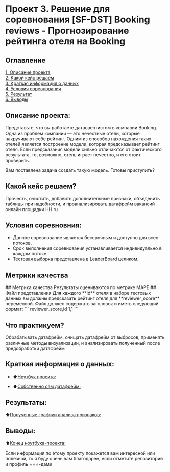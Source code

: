 # Проект 3. Решение для соревнования [SF-DST] Booking reviews - Прогнозирование рейтинга отеля на Booking

## Оглавление  
[1. Описание проекта](#about)  
[2. Какой кейс решаем](#case)  
[3. Краткая информация о данных](#data_info)  
[4. Условия соревнования](#requirements)  
[5. Результат](#results)    
[6. Выводы](#finaly) 

<h2 id="about">Описание проекта:</h2>
Представьте, что вы работаете датасаентистом в компании Booking. Одна из проблем компании — это нечестные отели, которые накручивают себе рейтинг. Одним из способов нахождения таких отелей является построение модели, которая предсказывает рейтинг отеля. Если предсказания модели сильно отличаются от фактического результата, то, возможно, отель играет нечестно, и его стоит проверить.

Вам поставлена задача создать такую модель. Готовы приступить?



<h2 id="case">Какой кейс решаем?</h2>
Прочесть, очистить, добавить дополнительные признаки, объеденить таблицы при надобности, и проанализировать датафрейм вакансий онлайн площадки HH.ru

<h2 id="requirements">Условия соревновния:</h2>

- Данное соревнование является бессрочным и доступно для всех потоков.
- Срок выполнения соревнования устанавливается индивидуально в каждом потоке.
- Тестовая выборка представлена в LeaderBoard целиком.



  
<h2 id="metrics">Метрики качества</h2>
## Метрика качества Результаты оцениваются по метрике MAPE ## Файл представления Для каждого **id** отеля в наборе тестовых данных вы должны предсказать рейтинг отеля для **reviewer_score** переменной. Файл должен содержать заголовок и иметь следующий формат: ``` reviewer_score,id 1,1 ```

<h2 id="practise">Что практикуем?</h2>
Обрабатывать датафрейм, очищать датафрейм от выбросов, применять различные методы визуализации, и анализировать полученный после предобработки датафрейм


<h2 id="data_info">Краткая информация о данных:</h2>

- :arrow_up:[Ноутбук проекта: ](SF_DS_PROJECT3/Project3.ipynb)
  
- :arrow_up:[Собственно сам датафрейм: ](https://drive.google.com/file/d/183i7HqZIizhg3u1ZCzYwo65TpeObBCMl/view?usp=sharing)

<h2 id="results">Результаты: </h2>  

:arrow_up:[Полученные графики анализа признаков: ](PROJECT_1/Plotly_charts)


<h2 id="finaly">Выводы: </h2>

:arrow_up:[Конец ноутбука-проекта: ](SF_DS_PROJECT3/Project3.ipynb)


Если информация по этому проекту покажется вам интересной или полезной, то я буду очень вам благодарен, если отметите репозиторий и профиль ⭐️⭐️⭐️-дами
